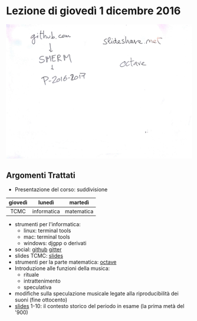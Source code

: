 # Lezione di giovedì 1 dicembre 2016

![lavagna](./P_20161201.jpg)

## Argomenti Trattati

* Presentazione del corso: suddivisione

|giovedì|lunedì|martedì|
|:---:|:---:|:---:|
|TCMC|informatica|matematica|

* strumenti per l'informatica:
  * linux: terminal tools
  * mac:   terminal tools
  * windows: djgpp o derivati
* social:
  [github](https://github.com/SMERM/P-2016-2017)
  [gitter](https://gitter.mi/SMERM/smerm.github.io)
* slides TCMC:
  [slides](http://www.slideshare.net/NicolaBernardini2/tecniche-compositive-della-musica-contemporanea)
* strumenti per la parte matematica:
  [octave](http://www.gnu.org/software/octave/)
* Introduzione alle funzioni della musica:
  * rituale
  * intrattenimento
  * speculativa
* modifiche sulla speculazione musicale legate alla riproducibilità dei suoni (fine ottocento)
* [slides](http://www.slideshare.net/NicolaBernardini2/tecniche-compositive-della-musica-contemporanea) 1-10: il contesto storico del periodo in esame (la prima metà del '900)
